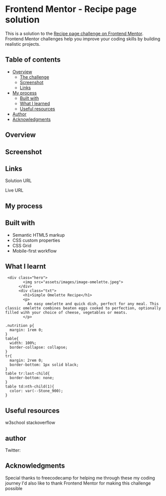 # Frontend Mentor - Recipe page solution

This is a solution to the [Recipe page challenge on Frontend Mentor](https://www.frontendmentor.io/challenges/recipe-page-KiTsR8QQKm). Frontend Mentor challenges help you improve your coding skills by building realistic projects. 

## Table of contents

- [Overview](#overview)
  - [The challenge](#the-challenge)
  - [Screenshot](#screenshot)
  - [Links](#links)
- [My process](#my-process)
  - [Built with](#built-with)
  - [What I learned](#what-i-learned)
  - [Useful resources](#useful-resources)
- [Author](#author)
- [Acknowledgments](#acknowledgments)


## Overview

## Screenshot

## Links

Solution URL

Live URL

##  My process

## Built with

- Semantic HTML5 markup
- CSS custom properties
- CSS Grid
- Mobile-first workflow

## What I learnt


```
 <div class="hero">
        <img src="assets/images/image-omelette.jpeg">
      </div>
      <div class="txt">
        <h1>Simple Omelette Recipe</h1>
        <p>
          An easy omelette and quick dish, perfect for any meal. This classic omelette combines beaten eggs cooked to perfection, optionally filled wihh your choice of cheese, vegetables or meats.
        </p>
```

```
.nutrition p{
  margin: 1rem 0;
}
table{
  width: 100%;
  border-collapse: collapse;
}
tr{
  margin: 2rem 0;
  border-bottom: 1px solid black;
}
table tr:last-child{
  border-bottom: none;
}
table td:nth-child(1){
  color: var(--Stone_900);
}
```

## Useful resources

w3school
stackoverflow

## author

Twitter: 

## Acknowledgments
Special thanks to freecodecamp for helping me through these my coding journey 
I'd also like to thank Frontend Mentor for making this challenge possible